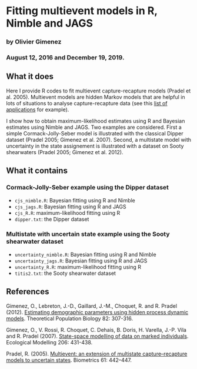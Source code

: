 # Fitting multievent models in R, Nimble and JAGS
### by Olivier Gimenez
### August 12, 2016 and December 19, 2019.

## What it does

Here I provide R codes to fit multievent capture-recapture models (Pradel et al. 2005). Multievent models are hidden Markov models that are helpful in lots of situations to analyse capture-recapture data (see this [list of applications](https://multievent.sciencesconf.org/resource/page/id/9) for example). 

I show how to obtain maximum-likelihood estimates using R and Bayesian estimates using Nimble and JAGS. Two examples are considered. First a simple Cormack-Jolly-Seber model is illustrated with the classical Dipper dataset (Pradel 2005; Gimenez et al. 2007). Second, a multistate model with uncertainty in the state assignement is illustrated with a dataset on Sooty shearwaters (Pradel 2005; Gimenez et al. 2012).

## What it contains

### Cormack-Jolly-Seber example using the Dipper dataset
* `cjs_nimble.R`: Bayesian fitting using R and Nimble
* `cjs_jags.R`: Bayesian fitting using R and JAGS
* `cjs_R.R`: maximum-likelihood fitting using R
* `dipper.txt`: the Dipper dataset

### Multistate with uncertain state example using the Sooty shearwater dataset
* `uncertainty_nimble.R`: Bayesian fitting using R and Nimble
* `uncertainty_jags.R`: Bayesian fitting using R and JAGS
* `uncertainty_R.R`: maximum-likelihood fitting using R
* `titis2.txt`: the Sooty shearwater dataset

## References

Gimenez, O., Lebreton, J.-D., Gaillard, J.-M., Choquet, R. and R. Pradel (2012). [Estimating demographic parameters using hidden process dynamic models](https://dl.dropboxusercontent.com/u/23160641/my-pubs/Gimenezetal2012TPB.pdf). Theoretical Population Biology 82: 307-316.

Gimenez, O., V. Rossi, R. Choquet, C. Dehais, B. Doris, H. Varella, J.-P. Vila and R. Pradel (2007). [State-space modelling of data on marked individuals](https://dl.dropboxusercontent.com/u/23160641/my-pubs/Gimenezetal2007EcologicalModelling.pdf). Ecological Modelling 206: 431-438.

Pradel, R. (2005). [Multievent: an extension of multistate capture–recapture models to uncertain states](http://200.46.218.171/bds-cbc/sites/default/files/Pradel%20Biometrics%202005.pdf). Biometrics 61: 442–447.
